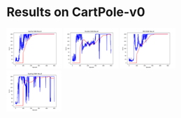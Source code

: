 # Results on CartPole-v0
<img src="Vanilla_DQN.png" width="25%" height="25%">
<img src="Double_DQN.png" width="25%" height="25%">
<img src="PER_DQN.png" width="25%" height="25%">
<img src="Dueling_DQN.png" width="25%" height="25%">